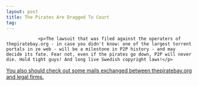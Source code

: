 ```yaml
---
layout: post
title: The Pirates Are Dragged To Court
tag: 
---
```



                <p>The lawsuit that was filed against the operaters of thepiratebay.org - in case you didn't know: one of the largest torrent portals in ze web - will be a milestone in P2P history - and may decide its fate. Fear not, even if the pirates go down, P2P will never die. Hold tight guys! And long live Swedish copyright laws!</p>
<p><a href="http://thepiratebay.org/legal">You also should check out some mails exchanged between thepiratebay.org and legal firms.</a></p>
            
